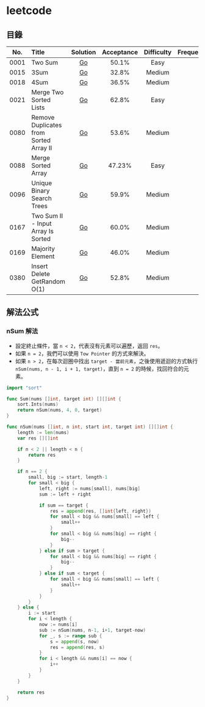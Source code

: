 # leetcode

## 目錄

| No.    |  Title  |  Solution  |  Acceptance |  Difficulty |  Frequency |
|:--------:|:--------------------------------------------------------------|:--------:|:--------:|:--------:|:--------:|
|0001|Two Sum|[Go](https://github.com/POABOB/leetcode/tree/main/0001.%20Two%20Sum)|50.1%|Easy||
|0015|3Sum|[Go](https://github.com/POABOB/leetcode/tree/main/0015.%203Sum)|32.8%|Medium||
|0018|4Sum|[Go](https://github.com/POABOB/leetcode/tree/main/0018.%204Sum)|36.5%|Medium||
|0021|Merge Two Sorted Lists|[Go](https://github.com/POABOB/leetcode/tree/main/0021.%20Merge%20Two%20Sorted%20Lists)|62.8%|Easy||
|0080|Remove Duplicates from Sorted Array II|[Go](https://github.com/POABOB/leetcode/tree/main/0080.%20Remove%20Duplicates%20from%20Sorted%20Array%20II)|53.6%|Medium||
|0088|Merge Sorted Array|[Go](https://github.com/POABOB/leetcode/tree/main/0088.%20Merge%20Sorted%20Array)|47.23%|Easy||
|0096|Unique Binary Search Trees|[Go](https://github.com/POABOB/leetcode/tree/main/0096.%20Unique%20Binary%20Search%20Trees)|59.9%|Medium||
|0167|Two Sum II - Input Array Is Sorted|[Go](https://github.com/POABOB/leetcode/tree/main/0167.%20Two%20Sum%20II%20-%20Input%20Array%20Is%20Sorted)|60.0%|Medium||
|0169|Majority Element|[Go](https://github.com/POABOB/leetcode/tree/main/0169.%20Majority%20Element)|46.0%|Medium||
|0380|Insert Delete GetRandom O(1)|[Go](https://github.com/POABOB/leetcode/tree/main/0380.%20Insert%20Delete%20GetRandom%20O(1))|52.8%|Medium||

## 解法公式

### nSum 解法

- 設定終止條件，當 `n < 2`，代表沒有元素可以遍歷，返回 `res`。
- 如果 `n = 2`，我們可以使用 `Tow Pointer` 的方式來解決。
- 如果 `n > 2`，在每次迴圈中找出 `target - 當前元素`，之後使用遞迴的方式執行 `nSum(nums, n - 1, i + 1, target)`，直到 `n = 2` 的時候，找回符合的元素。

```go
import "sort"

func Sum(nums []int, target int) [][]int {
	sort.Ints(nums)
	return nSum(nums, 4, 0, target)
}

func nSum(nums []int, n int, start int, target int) [][]int {
	length := len(nums)
	var res [][]int

	if n < 2 || length < n {
		return res
	}

	if n == 2 {
		small, big := start, length-1
		for small < big {
			left, right := nums[small], nums[big]
			sum := left + right

			if sum == target {
				res = append(res, []int{left, right})
				for small < big && nums[small] == left {
					small++
				}
				for small < big && nums[big] == right {
					big--
				}
			} else if sum > target {
				for small < big && nums[big] == right {
					big--
				}
			} else if sum < target {
				for small < big && nums[small] == left {
					small++
				}
			}
		}
	} else {
		i := start
		for i < length {
			now := nums[i]
			sub := nSum(nums, n-1, i+1, target-now)
			for _, s := range sub {
				s = append(s, now)
				res = append(res, s)
			}
			for i < length && nums[i] == now {
				i++
			}
		}
	}

	return res
}
```